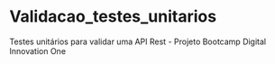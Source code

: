 # Validacao_testes_unitarios
Testes unitários para validar uma API Rest - Projeto Bootcamp Digital Innovation One
